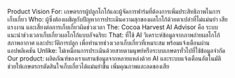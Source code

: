 Product Vision
For: เกษตรกรผู้ปลูกโกโก้และผู้จัดการฟาร์มที่ต้องการเพิ่มประสิทธิภาพในการเก็บเกี่ยว
Who: ผู้ซึ่งต้องเผชิญกับปัญหาการประเมินความสุกของผลโกโก้ด้วยตาเปล่าที่ไม่แม่นยำ เสียแรงงาน และเสี่ยงต่อการเก็บเกี่ยวผิดช่วงเวลา
The: Cocoa Harvest AI Advisor คือ ระบบแนะนำช่วงเวลาเก็บเกี่ยวผลโกโก้แบบอัจฉริยะ
That: ที่ใช้ AI วิเคราะห์ข้อมูลจากภาพถ่ายผลโกโก้ สภาพอากาศ และประวัติการปลูก เพื่อทำนายช่วงเวลาเก็บเกี่ยวที่เหมาะสม พร้อมแจ้งเตือนผ่านแอปพลิเคชัน
Unlike: ไม่เหมือนการประเมินด้วยสายตามนุษย์หรือระบบเกษตรทั่วไปที่ใช้ข้อมูลจำกัด
Our product: ผลิตภัณฑ์ของเราผสานข้อมูลจากหลายแหล่งด้วย AI และระบบแจ้งเตือนอัตโนมัติ ช่วยให้เกษตรกรตัดสินใจเก็บเกี่ยวได้แม่นยำขึ้น เพิ่มคุณภาพและลดของเสีย
 
